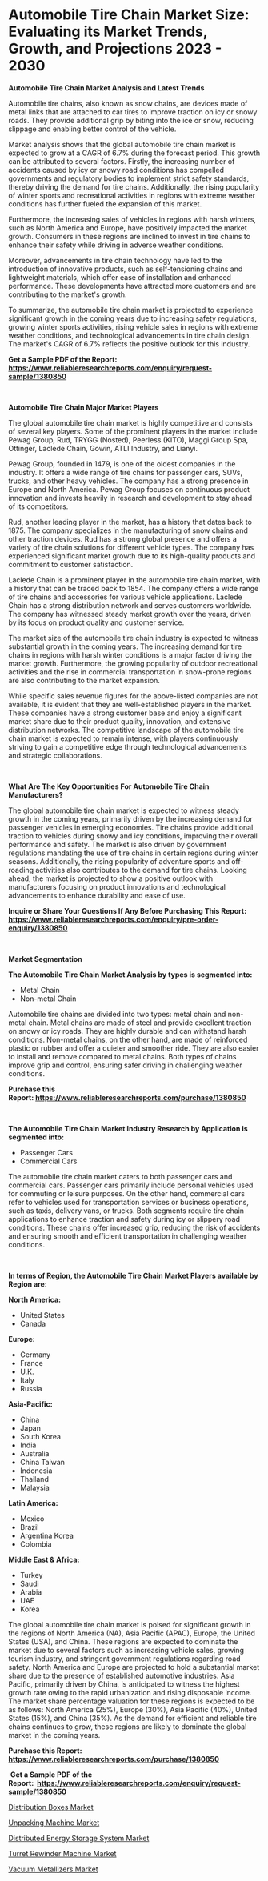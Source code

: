 <p><h1>Automobile Tire Chain Market Size: Evaluating its Market Trends, Growth, and Projections 2023 - 2030</h1></p><p><strong>Automobile Tire Chain Market Analysis and Latest Trends</strong></p>
<p><p>Automobile tire chains, also known as snow chains, are devices made of metal links that are attached to car tires to improve traction on icy or snowy roads. They provide additional grip by biting into the ice or snow, reducing slippage and enabling better control of the vehicle.</p><p>Market analysis shows that the global automobile tire chain market is expected to grow at a CAGR of 6.7% during the forecast period. This growth can be attributed to several factors. Firstly, the increasing number of accidents caused by icy or snowy road conditions has compelled governments and regulatory bodies to implement strict safety standards, thereby driving the demand for tire chains. Additionally, the rising popularity of winter sports and recreational activities in regions with extreme weather conditions has further fueled the expansion of this market.</p><p>Furthermore, the increasing sales of vehicles in regions with harsh winters, such as North America and Europe, have positively impacted the market growth. Consumers in these regions are inclined to invest in tire chains to enhance their safety while driving in adverse weather conditions.</p><p>Moreover, advancements in tire chain technology have led to the introduction of innovative products, such as self-tensioning chains and lightweight materials, which offer ease of installation and enhanced performance. These developments have attracted more customers and are contributing to the market's growth.</p><p>To summarize, the automobile tire chain market is projected to experience significant growth in the coming years due to increasing safety regulations, growing winter sports activities, rising vehicle sales in regions with extreme weather conditions, and technological advancements in tire chain design. The market's CAGR of 6.7% reflects the positive outlook for this industry.</p></p>
<p><strong>Get a Sample PDF of the Report:&nbsp; <a href="https://www.reliableresearchreports.com/enquiry/request-sample/1380850">https://www.reliableresearchreports.com/enquiry/request-sample/1380850</a></strong></p>
<p>&nbsp;</p>
<p><strong>Automobile Tire Chain Major Market Players</strong></p>
<p><p>The global automobile tire chain market is highly competitive and consists of several key players. Some of the prominent players in the market include Pewag Group, Rud, TRYGG (Nosted), Peerless (KITO), Maggi Group Spa, Ottinger, Laclede Chain, Gowin, ATLI Industry, and Lianyi.</p><p>Pewag Group, founded in 1479, is one of the oldest companies in the industry. It offers a wide range of tire chains for passenger cars, SUVs, trucks, and other heavy vehicles. The company has a strong presence in Europe and North America. Pewag Group focuses on continuous product innovation and invests heavily in research and development to stay ahead of its competitors.</p><p>Rud, another leading player in the market, has a history that dates back to 1875. The company specializes in the manufacturing of snow chains and other traction devices. Rud has a strong global presence and offers a variety of tire chain solutions for different vehicle types. The company has experienced significant market growth due to its high-quality products and commitment to customer satisfaction.</p><p>Laclede Chain is a prominent player in the automobile tire chain market, with a history that can be traced back to 1854. The company offers a wide range of tire chains and accessories for various vehicle applications. Laclede Chain has a strong distribution network and serves customers worldwide. The company has witnessed steady market growth over the years, driven by its focus on product quality and customer service.</p><p>The market size of the automobile tire chain industry is expected to witness substantial growth in the coming years. The increasing demand for tire chains in regions with harsh winter conditions is a major factor driving the market growth. Furthermore, the growing popularity of outdoor recreational activities and the rise in commercial transportation in snow-prone regions are also contributing to the market expansion.</p><p>While specific sales revenue figures for the above-listed companies are not available, it is evident that they are well-established players in the market. These companies have a strong customer base and enjoy a significant market share due to their product quality, innovation, and extensive distribution networks. The competitive landscape of the automobile tire chain market is expected to remain intense, with players continuously striving to gain a competitive edge through technological advancements and strategic collaborations.</p></p>
<p>&nbsp;</p>
<p><strong>What Are The Key Opportunities For Automobile Tire Chain Manufacturers?</strong></p>
<p><p>The global automobile tire chain market is expected to witness steady growth in the coming years, primarily driven by the increasing demand for passenger vehicles in emerging economies. Tire chains provide additional traction to vehicles during snowy and icy conditions, improving their overall performance and safety. The market is also driven by government regulations mandating the use of tire chains in certain regions during winter seasons. Additionally, the rising popularity of adventure sports and off-roading activities also contributes to the demand for tire chains. Looking ahead, the market is projected to show a positive outlook with manufacturers focusing on product innovations and technological advancements to enhance durability and ease of use.</p></p>
<p><strong>Inquire or Share Your Questions If Any Before Purchasing This Report: <a href="https://www.reliableresearchreports.com/enquiry/pre-order-enquiry/1380850">https://www.reliableresearchreports.com/enquiry/pre-order-enquiry/1380850</a></strong></p>
<p>&nbsp;</p>
<p><strong>Market Segmentation</strong></p>
<p><strong>The Automobile Tire Chain Market Analysis by types is segmented into:</strong></p>
<p><ul><li>Metal Chain</li><li>Non-metal Chain</li></ul></p>
<p><p>Automobile tire chains are divided into two types: metal chain and non-metal chain. Metal chains are made of steel and provide excellent traction on snowy or icy roads. They are highly durable and can withstand harsh conditions. Non-metal chains, on the other hand, are made of reinforced plastic or rubber and offer a quieter and smoother ride. They are also easier to install and remove compared to metal chains. Both types of chains improve grip and control, ensuring safer driving in challenging weather conditions.</p></p>
<p><strong>Purchase this Report:&nbsp;<a href="https://www.reliableresearchreports.com/purchase/1380850">https://www.reliableresearchreports.com/purchase/1380850</a></strong></p>
<p>&nbsp;</p>
<p><strong>The Automobile Tire Chain Market Industry Research by Application is segmented into:</strong></p>
<p><ul><li>Passenger Cars</li><li>Commercial Cars</li></ul></p>
<p><p>The automobile tire chain market caters to both passenger cars and commercial cars. Passenger cars primarily include personal vehicles used for commuting or leisure purposes. On the other hand, commercial cars refer to vehicles used for transportation services or business operations, such as taxis, delivery vans, or trucks. Both segments require tire chain applications to enhance traction and safety during icy or slippery road conditions. These chains offer increased grip, reducing the risk of accidents and ensuring smooth and efficient transportation in challenging weather conditions.</p></p>
<p>&nbsp;</p>
<p><strong>In terms of Region, the Automobile Tire Chain Market Players available by Region are:</strong></p>
<p>
    <p> <strong> North America: </strong>
        <ul>
            <li>United States</li>
            <li>Canada</li>
        </ul>
        </p> 
    <p> <strong> Europe: </strong>
        <ul>
            <li>Germany</li>
            <li>France</li>
            <li>U.K.</li>
            <li>Italy</li>
            <li>Russia</li>
        </ul>
        </p> 
    <p> <strong> Asia-Pacific: </strong>
        <ul>
            <li>China</li>
            <li>Japan</li>
            <li>South Korea</li>
            <li>India</li>
            <li>Australia</li>
            <li>China Taiwan</li>
            <li>Indonesia</li>
            <li>Thailand</li>
            <li>Malaysia</li>
        </ul>
        </p> 
    <p> <strong> Latin America: </strong>
        <ul>
            <li>Mexico</li>
            <li>Brazil</li>
            <li>Argentina Korea</li>
            <li>Colombia</li>
        </ul>
        </p> 
    <p> <strong> Middle East & Africa: </strong>
        <ul>
            <li>Turkey</li>
            <li>Saudi</li>
            <li>Arabia</li>
            <li>UAE</li>
            <li>Korea</li>
        </ul>
    </p>
    </p>
<p><p>The global automobile tire chain market is poised for significant growth in the regions of North America (NA), Asia Pacific (APAC), Europe, the United States (USA), and China. These regions are expected to dominate the market due to several factors such as increasing vehicle sales, growing tourism industry, and stringent government regulations regarding road safety. North America and Europe are projected to hold a substantial market share due to the presence of established automotive industries. Asia Pacific, primarily driven by China, is anticipated to witness the highest growth rate owing to the rapid urbanization and rising disposable income. The market share percentage valuation for these regions is expected to be as follows: North America (25%), Europe (30%), Asia Pacific (40%), United States (15%), and China (35%). As the demand for efficient and reliable tire chains continues to grow, these regions are likely to dominate the global market in the coming years.</p></p>
<p><strong>Purchase this Report: <a href="https://www.reliableresearchreports.com/purchase/1380850">https://www.reliableresearchreports.com/purchase/1380850</a></strong></p>
<p>&nbsp;<strong>Get a Sample PDF of the Report:&nbsp;&nbsp;<a href="https://www.reliableresearchreports.com/enquiry/request-sample/1380850">https://www.reliableresearchreports.com/enquiry/request-sample/1380850</a></strong></p>
<p><strong></strong></p>
<p><p><a href="https://medium.com/@ulicesdoyle2023/distribution-boxes-market-exploring-market-share-market-trends-and-future-growth-d5d0a5935534">Distribution Boxes Market</a></p><p><a href="https://www.linkedin.com/pulse/unpacking-machine-market-research-report-unlocks-analysis-bsdpf/">Unpacking Machine Market</a></p><p><a href="https://medium.com/@deniseharvey70/distributed-energy-storage-system-market-size-market-outlook-and-market-forecast-2023-to-2030-05b58ad68220">Distributed Energy Storage System Market</a></p><p><a href="https://www.linkedin.com/pulse/turret-rewinder-machine-market-size-growth-forecast-from-sv7yf/">Turret Rewinder Machine Market</a></p><p><a href="https://www.linkedin.com/pulse/vacuum-metallizers-market-research-report-unlocks-analysis-ksz9f/">Vacuum Metallizers Market</a></p></p>